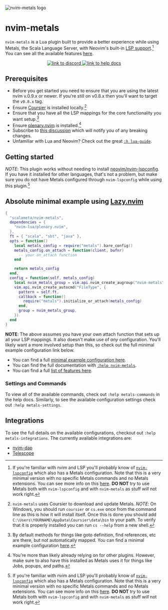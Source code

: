 ![nvim-metals logo](https://i.imgur.com/7gqEQOi.png)

# nvim-metals

`nvim-metals` is a Lua plugin built to provide a better experience while using
Metals, the Scala Language Server, with Neovim's built-in [LSP
support](https://neovim.io/doc/user/lsp.html).[^no-lspconfig] You can see all
the available features
[here](https://github.com/scalameta/nvim-metals/discussions/279).

<p align="center">
    <a href="https://discord.gg/FaVDrJegEh">
        <img alt="link to discord" src="https://img.shields.io/discord/632642981228314653?style=flat-square">
    </a>
    <a href="https://github.com/scalameta/nvim-metals/blob/master/doc/metals.txt">
        <img alt="link to help docs" src="https://img.shields.io/badge/docs-%3Ah%20nvim--metals-blue?style=flat-square">
    </a>
</p>

## Prerequisites

- Before you get started you need to ensure that you are using the latest nvim
v.0.9.x or newer. If you're still on v0.8.x then you'll want to target the
`v0.8.x` tag.
- Ensure [Coursier](https://get-coursier.io/docs/cli-installation) is
    installed locally.[^coursier]
- Ensure that you have all the LSP mappings for the core functionality you want
    setup.[^mappings]
- Ensure [plenary.nvim](https://github.com/nvim-lua/plenary.nvim) is
    installed.[^plenary]
- Subscribe to [this
    discussion](https://github.com/scalameta/nvim-metals/discussions/253) which
    will notify you of any breaking changes.
- Unfamiliar with Lua and Neovim? Check out the great
    [`:h lua-guide`](https://neovim.io/doc/user/lua-guide.html#lua-guide).

## Getting started

_NOTE_: This plugin works without needing to install
[neovim/nvim-lspconfig](https://github.com/neovim/nvim-lspconfig). If you have
it installed for other languages, that's not a problem, but make sure you do not
have Metals configured through `nvim-lspconfig` while using this plugin.[^no-lspconfig]

## Absolute minimal example using [Lazy.nvim](https://github.com/folke/lazy.nvim)

```lua
{
  "scalameta/nvim-metals",
  dependencies = {
    "nvim-lua/plenary.nvim",
  },
  ft = { "scala", "sbt", "java" },
  opts = function()
    local metals_config = require("metals").bare_config()
    metals_config.on_attach = function(client, bufnr)
      -- your on_attach function
    end

    return metals_config
  end,
  config = function(self, metals_config)
    local nvim_metals_group = vim.api.nvim_create_augroup("nvim-metals", { clear = true })
    vim.api.nvim_create_autocmd("FileType", {
      pattern = self.ft,
      callback = function()
        require("metals").initialize_or_attach(metals_config)
      end,
      group = nvim_metals_group,
    })
  end
}
```

**NOTE**: The above assumes you have your own attach function that sets up all
your LSP mappings. It also doesn't make use of _any_ configuration. You'll
likely want a more involved setup than this, so check out the full minimal
example configuration link below.

- You can find a full [minimal example configuration
    here](https://github.com/scalameta/nvim-metals/discussions/39).
- You can find the full documentation with [`:help
    nvim-metals`](https://github.com/scalameta/nvim-metals/blob/main/doc/metals.txt).
- You can find a full [list of features here](https://github.com/scalameta/nvim-metals/discussions/279).

### Settings and Commands

To view all of the available commands, check out `:help metals-commands` in the
help docs. Similarly, to see the available configuration settings check out
`:help metals-settings`.

## Integrations

To see the full details on the available configurations, checkout out `:help
metals-integrations`. The currently available integrations are:
- [nvim-dap](https://github.com/mfussenegger/nvim-dap)
- [Telescope](https://github.com/nvim-telescope/telescope.nvim)


[^no-lspconfig]: If you're familiar with nvim and LSP you'll probably know of
  [`nvim-lspconfig`](https://github.com/neovim/nvim-lspconfig) which also has a
  Metals configuration. Note that this is a very minimal version with no
  specific Metals commands and no Metals extensions. You can see more info on
  this [here](https://github.com/scalameta/nvim-metals/discussions/93). **DO
  NOT** try to use Metals both with `nvim-lspconfig` and with `nvim-metals` as
  stuff *will* not work right.
[^coursier]: `nvim-metals` uses Coursier to download and update Metals. _NOTE_:
  On Windows, you should run `coursier` or `cs.exe` once from the command line
  as this is how it will install itself. Once this is done you should add
  `C:\Users\YOURNAME\AppData\Coursier\data\bin` to your path. To verify that it
  is properly installed you can run `cs --help` from a new shell.
[^mappings]: By default methods for things like goto definition, find
  references, etc are there, but not automatically mapped. You can find a
  minimal example configuration
  [here](https://github.com/scalameta/nvim-metals/discussions/39).
[^plenary]: You're more than likely already relying on for other plugins.
  However, make sure to also have this installed as Metals uses it for things
  like Jobs, popups, and paths.
